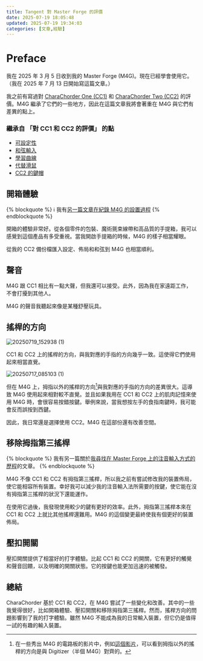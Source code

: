 ```yaml
---
title: Tangent 對 Master Forge 的評價
date: 2025-07-19 18:05:48
updated: 2025-07-19 19:34:03
categories: [文章,經驗]
---
```

# Preface

我在 2025 年 3 月 5 日收到我的 Master Forge (M4G)。現在已經學會使用它。（我在 2025 年 7 月 13 日開始寫這篇文章。）

我之前有寫過對 <a href="{% post_path tangent-對-charachorder-one-的評價 %}">CharaChorder One (CC1)</a> 和 <a href="{% post_path tangent-對-charachorder-two-的評價 %}">CharaChorder Two (CC2)</a> 的評價。M4G 繼承了它們的一些地方，因此在這篇文章我將會著重在 M4G 與它們有差異的點上。

### 繼承自 「對 CC1 和 CC2 的評價」 的點

- <a href="{% post_path tangent-對-charachorder-one-的評價 %}#可設定性">可設定性</a>
- <a href="{% post_path tangent-對-charachorder-one-的評價 %}#和弦輸入">和弦輸入</a>
- <a href="{% post_path tangent-對-charachorder-one-的評價 %}#學習曲線">學習曲線</a>
- <a href="{% post_path tangent-對-charachorder-one-的評價 %}#代替滑鼠">代替滑鼠</a>
- <a href="{% post_path tangent-對-charachorder-two-的評價 %}#鍵帽">CC2 的鍵帽</a>

## 開箱體驗

{% blockquote %}
  :information_source: 我有<a href="{% post_path tangent-的-master-forge-設置紀錄 %}">另一篇文章在紀錄 M4G 的設置過程</a>
{% endblockquote %}

開箱的體驗非常好。從各個零件的包裝、魔術氈束線帶和高品質的手提箱，我可以感覺到這個產品有多受重視。當我開啟手提箱的時候，M4G 的樣子相當耀眼。

從我的 CC2 備份檔匯入設定、佈局和和弦到 M4G 也相當順利。

## 聲音

M4G 跟 CC1 相比有一點大聲，但我還可以接受。此外，因為我在家遠距工作，不會打擾到其他人。

M4G 的聲音我聽起來像是某種舒壓玩具。

## 搖桿的方向

![20250719_152938 (1)](https://hackmd.io/_uploads/Syt43TOIex.jpg)

CC1 和 CC2 上的搖桿的方向，與我對應的手指的方向幾乎一致。這使得它們使用起來相當直覺。

![20250717_085103 (1)](https://hackmd.io/_uploads/ByPinadUxg.jpg)

但在 M4G 上，拇指以外的搖桿的方向[^m4g_switch_orientation]與我對應的手指的方向的差異很大。這導致 M4G 使用起來相對較不直覺。並且如果我用在 CC1 和 CC2 上的肌肉記憶來使用 M4G 時，會很容易按錯按鍵。舉例來說，當我想按左手的食指南鍵時，我可能會反而誤按到西鍵。

因此，我日常還是選擇使用 CC2。M4G 在這部份還有改善空間。

## 移除拇指第三搖桿

{% blockquote %}
  我有另一篇關於<a href="{% post_path tangent-尋找在-master-forge-上的注音輸入方式的歷程 %}">我尋找在 Master Forge 上的注音輸入方式的歷程</a>的文章。
{% endblockquote %}

M4G 不像 CC1 和 CC2 有拇指第三搖桿，所以我之前有嘗試修改我的裝置佈局，使它能相容所有裝置。幸好我可以減少我的注音輸入法所需要的按鍵，使它能在沒有拇指第三搖桿的狀況下還能運作。

在使用它過後，我發現使用較少的鍵有更好的效率。此外，拇指第三搖桿本來在 CC1 和 CC2 上就比其他搖桿還難用。M4G 的這個變更最終使我有個更好的裝置佈局。

## 壓扣開關

壓扣開關提供了相當好的打字體驗。比起 CC1 和 CC2 的開關，它有更好的觸覺和聲音回饋，以及明確的開關狀態。它的按鍵也能更加迅速的被觸發。

## 總結

CharaChorder 基於 CC1 和 CC2，在 M4G 嘗試了一些變化和改善。其中的一些我覺得很好，比如開箱體驗、壓扣開關和移除拇指第三搖桿。然而，搖桿方向的問題影響到了我的打字體驗。雖然 M4G 不能成為我的日常輸入裝置，但它仍是值得一試的有趣的輸入裝置。 

[^m4g_switch_orientation]: 在一些秀出 M4G 的電路板的影片中，例如[這個影片](https://youtu.be/gu8rpQNdFg4?feature=shared)，可以看到拇指以外的搖桿的方向是與 Digitizer（半個 M4G）對齊的。
